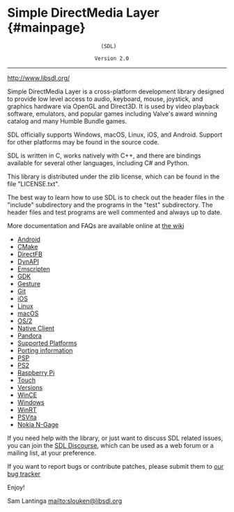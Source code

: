 Simple DirectMedia Layer {#mainpage}
========================

                                  (SDL)

                                Version 2.0

---
http://www.libsdl.org/

Simple DirectMedia Layer is a cross-platform development library designed
to provide low level access to audio, keyboard, mouse, joystick, and graphics
hardware via OpenGL and Direct3D. It is used by video playback software,
emulators, and popular games including Valve's award winning catalog
and many Humble Bundle games.

SDL officially supports Windows, macOS, Linux, iOS, and Android.
Support for other platforms may be found in the source code.

SDL is written in C, works natively with C++, and there are bindings 
available for several other languages, including C# and Python.

This library is distributed under the zlib license, which can be found
in the file "LICENSE.txt".

The best way to learn how to use SDL is to check out the header files in
the "include" subdirectory and the programs in the "test" subdirectory.
The header files and test programs are well commented and always up to date.

More documentation and FAQs are available online at [the wiki](http://wiki.libsdl.org/)

- [Android](Documents/GitHub/Mandelbrot-set-renderer/lib/SDL2/docs/README-android.md)
- [CMake](Documents/GitHub/Mandelbrot-set-renderer/lib/SDL2/docs/README-cmake.md)
- [DirectFB](Documents/GitHub/Mandelbrot-set-renderer/lib/SDL2/docs/README-directfb.md)
- [DynAPI](Documents/GitHub/Mandelbrot-set-renderer/lib/SDL2/docs/README-dynapi.md)
- [Emscripten](Documents/GitHub/Mandelbrot-set-renderer/lib/SDL2/docs/README-emscripten.md)
- [GDK](Documents/GitHub/Mandelbrot-set-renderer/lib/SDL2/docs/README-gdk.md)
- [Gesture](Documents/GitHub/Mandelbrot-set-renderer/lib/SDL2/docs/README-gesture.md)
- [Git](Documents/GitHub/Mandelbrot-set-renderer/lib/SDL2/docs/README-git.md)
- [iOS](Documents/GitHub/Mandelbrot-set-renderer/lib/SDL2/docs/README-ios.md)
- [Linux](Documents/GitHub/Mandelbrot-set-renderer/lib/SDL2/docs/README-linux.md)
- [macOS](Documents/GitHub/Mandelbrot-set-renderer/lib/SDL2/docs/README-macos.md)
- [OS/2](Documents/GitHub/Mandelbrot-set-renderer/lib/SDL2/docs/README-os2.md)
- [Native Client](Documents/GitHub/Mandelbrot-set-renderer/lib/SDL2/docs/README-nacl.md)
- [Pandora](Documents/GitHub/Mandelbrot-set-renderer/lib/SDL2/docs/README-pandora.md)
- [Supported Platforms](Documents/GitHub/Mandelbrot-set-renderer/lib/SDL2/docs/README-platforms.md)
- [Porting information](Documents/GitHub/Mandelbrot-set-renderer/lib/SDL2/docs/README-porting.md)
- [PSP](Documents/GitHub/Mandelbrot-set-renderer/lib/SDL2/docs/README-psp.md)
- [PS2](Documents/GitHub/Mandelbrot-set-renderer/lib/SDL2/docs/README-ps2.md)
- [Raspberry Pi](Documents/GitHub/Mandelbrot-set-renderer/lib/SDL2/docs/README-raspberrypi.md)
- [Touch](Documents/GitHub/Mandelbrot-set-renderer/lib/SDL2/docs/README-touch.md)
- [Versions](Documents/GitHub/Mandelbrot-set-renderer/lib/SDL2/docs/README-versions.md)
- [WinCE](Documents/GitHub/Mandelbrot-set-renderer/lib/SDL2/docs/README-wince.md)
- [Windows](Documents/GitHub/Mandelbrot-set-renderer/lib/SDL2/docs/README-windows.md)
- [WinRT](Documents/GitHub/Mandelbrot-set-renderer/lib/SDL2/docs/README-winrt.md)
- [PSVita](Documents/GitHub/Mandelbrot-set-renderer/lib/SDL2/docs/README-vita.md)
- [Nokia N-Gage](Documents/GitHub/Mandelbrot-set-renderer/lib/SDL2/docs/README-ngage.md)

If you need help with the library, or just want to discuss SDL related
issues, you can join the [SDL Discourse](https://discourse.libsdl.org/),
which can be used as a web forum or a mailing list, at your preference.

If you want to report bugs or contribute patches, please submit them to
[our bug tracker](https://github.com/libsdl-org/SDL/issues)

Enjoy!


Sam Lantinga <mailto:slouken@libsdl.org>

